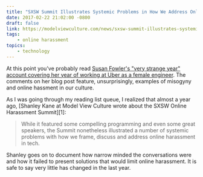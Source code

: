 ```yaml
---
title: "SXSW Summit Illustrates Systemic Problems in How We Address Online Harassment"
date: 2017-02-22 21:02:00 -0800
draft: false
link: https://modelviewculture.com/news/sxsw-summit-illustrates-systemic-problems-in-how-we-address-online-harassment
tags:
	- online harassment
topics:
    - technology
---
```


At this point you've probably read [Susan Fowler's "very strange year" account covering her year of working at Uber as a female engineer][2]. The comments on her blog post feature, unsurprisingly, examples of misogyny and online hassment in our culture. 

As I was going through my reading list queue, I realized that almost a year ago, [Shanley Kane at Model View Culture wrote about the SXSW Online Harassment Summit][1]:

> While it featured some compelling programming and even some great speakers, the Summit nonetheless illustrated a number of systemic problems with how we frame, discuss and address online harassment in tech.

Shanley goes on to document how narrow minded the conversations were and how it failed to present solutions that would limit online harassment. It is safe to say very little has changed in the last year. 

[2]: https://www.susanjfowler.com/blog/2017/2/19/reflecting-on-one-very-strange-year-at-uber
